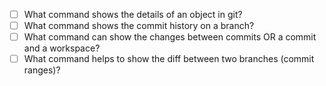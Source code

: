 - [ ] What command shows the details of an object in git?
- [ ] What command shows the commit history on a branch?
- [ ] What command can show the changes between commits OR a commit and a workspace?
- [ ] What command helps to show the diff between two branches (commit ranges)?